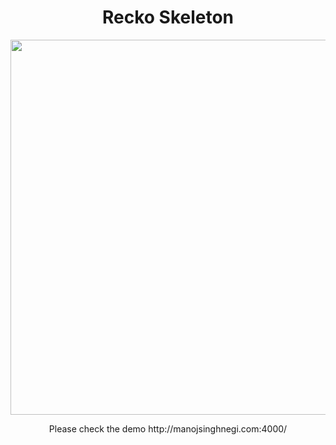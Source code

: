 <h1 align="center">Recko Skeleton</h1>

<p align="center"><img width="600" src="recko.gif" align="center"></p>

<p align="center">Please check the demo http://manojsinghnegi.com:4000/</p>
